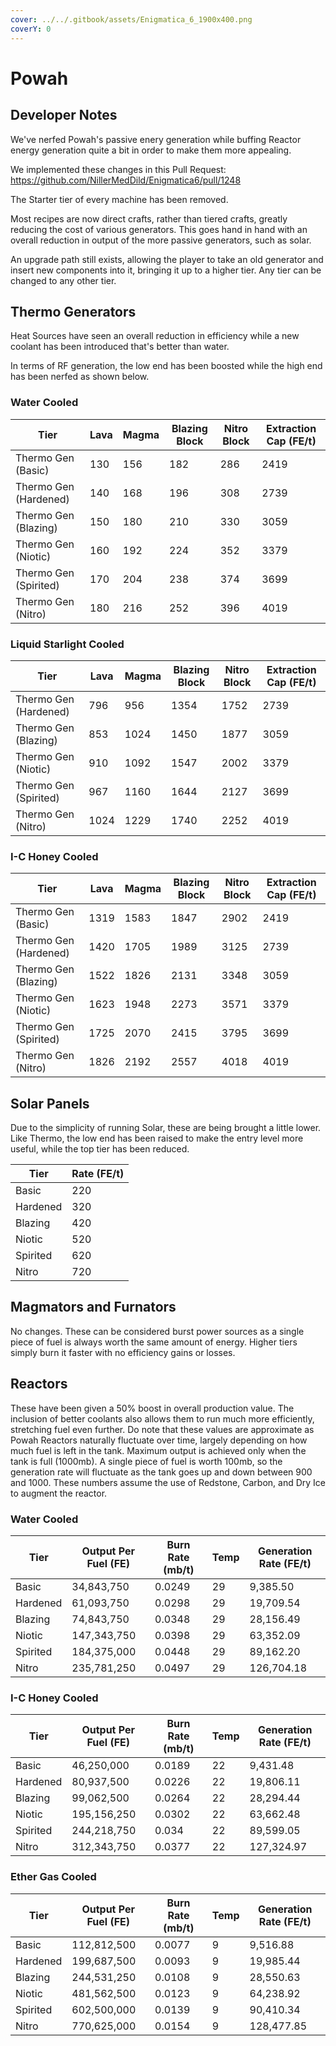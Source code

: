 ```yaml
---
cover: ../../.gitbook/assets/Enigmatica_6_1900x400.png
coverY: 0
---
```


# Powah

## Developer Notes

We've nerfed Powah's passive enery generation while buffing Reactor energy generation quite a bit in order to make them more appealing.

We implemented these changes in this Pull Request: https://github.com/NillerMedDild/Enigmatica6/pull/1248

The Starter tier of every machine has been removed.

Most recipes are now direct crafts, rather than tiered crafts, greatly reducing the cost of various generators. This goes hand in hand with an overall reduction in output of the more passive generators, such as solar.

An upgrade path still exists, allowing the player to take an old generator and insert new components into it, bringing it up to a higher tier. Any tier can be changed to any other tier.

## Thermo Generators

Heat Sources have seen an overall reduction in efficiency while a new coolant has been introduced that's better than water.

In terms of RF generation, the low end has been boosted while the high end has been nerfed as shown below.

### Water Cooled

| Tier                  | Lava | Magma | Blazing Block | Nitro Block | Extraction Cap (FE/t) |
| --------------------- | ---- | ----- | ------------- | ----------- | --------------------- |
| Thermo Gen (Basic)    | 130  | 156   | 182           | 286         | 2419                  |
| Thermo Gen (Hardened) | 140  | 168   | 196           | 308         | 2739                  |
| Thermo Gen (Blazing)  | 150  | 180   | 210           | 330         | 3059                  |
| Thermo Gen (Niotic)   | 160  | 192   | 224           | 352         | 3379                  |
| Thermo Gen (Spirited) | 170  | 204   | 238           | 374         | 3699                  |
| Thermo Gen (Nitro)    | 180  | 216   | 252           | 396         | 4019                  |

### Liquid Starlight Cooled

| Tier                  | Lava | Magma | Blazing Block | Nitro Block | Extraction Cap (FE/t) |
| --------------------- | ---- | ----- | ------------- | ----------- | --------------------- |
| Thermo Gen (Hardened) | 796  | 956   | 1354          | 1752        | 2739                  |
| Thermo Gen (Blazing)  | 853  | 1024  | 1450          | 1877        | 3059                  |
| Thermo Gen (Niotic)   | 910  | 1092  | 1547          | 2002        | 3379                  |
| Thermo Gen (Spirited) | 967  | 1160  | 1644          | 2127        | 3699                  |
| Thermo Gen (Nitro)    | 1024 | 1229  | 1740          | 2252        | 4019                  |

### I-C Honey Cooled

| Tier                  | Lava | Magma | Blazing Block | Nitro Block | Extraction Cap (FE/t) |
| --------------------- | ---- | ----- | ------------- | ----------- | --------------------- |
| Thermo Gen (Basic)    | 1319 | 1583  | 1847          | 2902        | 2419                  |
| Thermo Gen (Hardened) | 1420 | 1705  | 1989          | 3125        | 2739                  |
| Thermo Gen (Blazing)  | 1522 | 1826  | 2131          | 3348        | 3059                  |
| Thermo Gen (Niotic)   | 1623 | 1948  | 2273          | 3571        | 3379                  |
| Thermo Gen (Spirited) | 1725 | 2070  | 2415          | 3795        | 3699                  |
| Thermo Gen (Nitro)    | 1826 | 2192  | 2557          | 4018        | 4019                  |

## Solar Panels

Due to the simplicity of running Solar, these are being brought a little lower. Like Thermo, the low end has been raised to make the entry level more useful, while the top tier has been reduced.

| Tier     | Rate (FE/t) |
| -------- | ----------- |
| Basic    | 220         |
| Hardened | 320         |
| Blazing  | 420         |
| Niotic   | 520         |
| Spirited | 620         |
| Nitro    | 720         |

## Magmators and Furnators

No changes. These can be considered burst power sources as a single piece of fuel is always worth the same amount of energy. Higher tiers simply burn it faster with no efficiency gains or losses.

## Reactors

These have been given a 50% boost in overall production value. The inclusion of better coolants also allows them to run much more efficiently, stretching fuel even further. Do note that these values are approximate as Powah Reactors naturally fluctuate over time, largely depending on how much fuel is left in the tank. Maximum output is achieved only when the tank is full (1000mb). A single piece of fuel is worth 100mb, so the generation rate will fluctuate as the tank goes up and down between 900 and 1000. These numbers assume the use of Redstone, Carbon, and Dry Ice to augment the reactor.

### Water Cooled

| Tier     | Output Per Fuel (FE) | Burn Rate (mb/t) | Temp | Generation Rate (FE/t) |
| -------- | -------------------- | ---------------- | ---- | ---------------------- |
| Basic    | 34,843,750           | 0.0249           | 29   | 9,385.50               |
| Hardened | 61,093,750           | 0.0298           | 29   | 19,709.54              |
| Blazing  | 74,843,750           | 0.0348           | 29   | 28,156.49              |
| Niotic   | 147,343,750          | 0.0398           | 29   | 63,352.09              |
| Spirited | 184,375,000          | 0.0448           | 29   | 89,162.20              |
| Nitro    | 235,781,250          | 0.0497           | 29   | 126,704.18             |

### I-C Honey Cooled

| Tier     | Output Per Fuel (FE) | Burn Rate (mb/t) | Temp | Generation Rate (FE/t) |
| -------- | -------------------- | ---------------- | ---- | ---------------------- |
| Basic    | 46,250,000           | 0.0189           | 22   | 9,431.48               |
| Hardened | 80,937,500           | 0.0226           | 22   | 19,806.11              |
| Blazing  | 99,062,500           | 0.0264           | 22   | 28,294.44              |
| Niotic   | 195,156,250          | 0.0302           | 22   | 63,662.48              |
| Spirited | 244,218,750          | 0.034            | 22   | 89,599.05              |
| Nitro    | 312,343,750          | 0.0377           | 22   | 127,324.97             |

### Ether Gas Cooled

| Tier     | Output Per Fuel (FE) | Burn Rate (mb/t) | Temp | Generation Rate (FE/t) |
| -------- | -------------------- | ---------------- | ---- | ---------------------- |
| Basic    | 112,812,500          | 0.0077           | 9    | 9,516.88               |
| Hardened | 199,687,500          | 0.0093           | 9    | 19,985.44              |
| Blazing  | 244,531,250          | 0.0108           | 9    | 28,550.63              |
| Niotic   | 481,562,500          | 0.0123           | 9    | 64,238.92              |
| Spirited | 602,500,000          | 0.0139           | 9    | 90,410.34              |
| Nitro    | 770,625,000          | 0.0154           | 9    | 128,477.85             |
